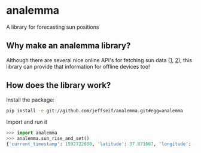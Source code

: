 # analemma

A library for forecasting sun positions

## Why make an analemma library?

Although there are several nice online API's for fetching sun data ([1](https://api.met.no/weatherapi/sunrise/2.0/documentation), [2](https://aa.usno.navy.mil/data/docs/api.php#rstt)), this library can provide that information for offline devices too!


## How does the library work?

Install the package:

```bash
pip install -e git://github.com/jeffseif/analemma.git#egg=analemma
```

Import and run it

```python
>>> import analemma
>>> analemma.sun_rise_and_set()
{'current_timestamp': 1592722800, 'latitude': 37.871667, 'longitude': -122.272778, 'solar_noon': datetime.datetime(2020, 6, 21, 13, 10, 32, 132916), 'sunlight_hours': 14.792841731732462, 'sunrise': datetime.datetime(2020, 6, 21, 5, 46, 45, 17799), 'sunset': datetime.datetime(2020, 6, 21, 20, 34, 19, 248033), 'timezone_name': 'America/Los_Angeles'}
```
